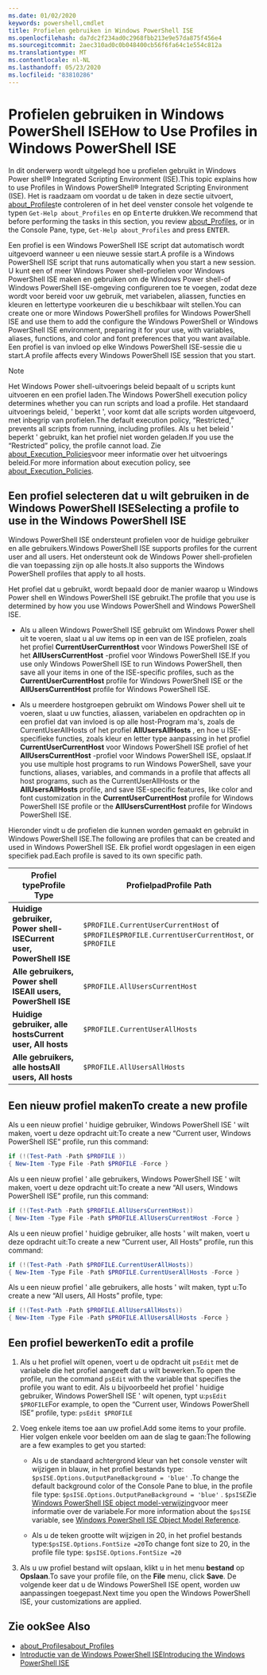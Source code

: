 ```yaml
---
ms.date: 01/02/2020
keywords: powershell,cmdlet
title: Profielen gebruiken in Windows PowerShell ISE
ms.openlocfilehash: da7dc2f234ad0c2968fbb213e9e57da875f456e4
ms.sourcegitcommit: 2aec310ad0c0b048400cb56f6fa64c1e554c812a
ms.translationtype: MT
ms.contentlocale: nl-NL
ms.lasthandoff: 05/23/2020
ms.locfileid: "83810286"
---
```

# <a name="how-to-use-profiles-in-windows-powershell-ise"></a><span data-ttu-id="014d5-103">Profielen gebruiken in Windows PowerShell ISE</span><span class="sxs-lookup"><span data-stu-id="014d5-103">How to Use Profiles in Windows PowerShell ISE</span></span>

<span data-ttu-id="014d5-104">In dit onderwerp wordt uitgelegd hoe u profielen gebruikt in Windows Power shell® Integrated Scripting Environment (ISE).</span><span class="sxs-lookup"><span data-stu-id="014d5-104">This topic explains how to use Profiles in Windows PowerShell® Integrated Scripting Environment (ISE).</span></span> <span data-ttu-id="014d5-105">Het is raadzaam om voordat u de taken in deze sectie uitvoert, [about_Profiles](/powershell/module/microsoft.powershell.core/about/about_profiles)te controleren of in het deel venster console het volgende te typen `Get-Help about_Profiles` en op <kbd>Enter</kbd>te drukken.</span><span class="sxs-lookup"><span data-stu-id="014d5-105">We recommend that before performing the tasks in this section, you review [about_Profiles](/powershell/module/microsoft.powershell.core/about/about_profiles), or in the Console Pane, type, `Get-Help about_Profiles` and press <kbd>ENTER</kbd>.</span></span>

<span data-ttu-id="014d5-106">Een profiel is een Windows PowerShell ISE script dat automatisch wordt uitgevoerd wanneer u een nieuwe sessie start.</span><span class="sxs-lookup"><span data-stu-id="014d5-106">A profile is a Windows PowerShell ISE script that runs automatically when you start a new session.</span></span>
<span data-ttu-id="014d5-107">U kunt een of meer Windows Power shell-profielen voor Windows PowerShell ISE maken en gebruiken om de Windows Power shell-of Windows PowerShell ISE-omgeving configureren toe te voegen, zodat deze wordt voor bereid voor uw gebruik, met variabelen, aliassen, functies en kleuren en lettertype voorkeuren die u beschikbaar wilt stellen.</span><span class="sxs-lookup"><span data-stu-id="014d5-107">You can create one or more Windows PowerShell profiles for Windows PowerShell ISE and use them to add the configure the Windows PowerShell or Windows PowerShell ISE environment, preparing it for your use, with variables, aliases, functions, and color and font preferences that you want available.</span></span> <span data-ttu-id="014d5-108">Een profiel is van invloed op elke Windows PowerShell ISE-sessie die u start.</span><span class="sxs-lookup"><span data-stu-id="014d5-108">A profile affects every Windows PowerShell ISE session that you start.</span></span>

> [!NOTE]
> <span data-ttu-id="014d5-109">Het Windows Power shell-uitvoerings beleid bepaalt of u scripts kunt uitvoeren en een profiel laden.</span><span class="sxs-lookup"><span data-stu-id="014d5-109">The Windows PowerShell execution policy determines whether you can run scripts and load a profile.</span></span>
> <span data-ttu-id="014d5-110">Het standaard uitvoerings beleid, ' beperkt ', voor komt dat alle scripts worden uitgevoerd, met inbegrip van profielen.</span><span class="sxs-lookup"><span data-stu-id="014d5-110">The default execution policy, “Restricted,” prevents all scripts from running, including profiles.</span></span>
> <span data-ttu-id="014d5-111">Als u het beleid ' beperkt ' gebruikt, kan het profiel niet worden geladen.</span><span class="sxs-lookup"><span data-stu-id="014d5-111">If you use the “Restricted” policy, the profile cannot load.</span></span> <span data-ttu-id="014d5-112">Zie [about_Execution_Policies](/powershell/module/microsoft.powershell.core/about/about_execution_policies)voor meer informatie over het uitvoerings beleid.</span><span class="sxs-lookup"><span data-stu-id="014d5-112">For more information about execution policy, see [about_Execution_Policies](/powershell/module/microsoft.powershell.core/about/about_execution_policies).</span></span>

## <a name="selecting-a-profile-to-use-in-the-windows-powershell-ise"></a><span data-ttu-id="014d5-113">Een profiel selecteren dat u wilt gebruiken in de Windows PowerShell ISE</span><span class="sxs-lookup"><span data-stu-id="014d5-113">Selecting a profile to use in the Windows PowerShell ISE</span></span>

<span data-ttu-id="014d5-114">Windows PowerShell ISE ondersteunt profielen voor de huidige gebruiker en alle gebruikers.</span><span class="sxs-lookup"><span data-stu-id="014d5-114">Windows PowerShell ISE supports profiles for the current user and all users.</span></span> <span data-ttu-id="014d5-115">Het ondersteunt ook de Windows Power shell-profielen die van toepassing zijn op alle hosts.</span><span class="sxs-lookup"><span data-stu-id="014d5-115">It also supports the Windows PowerShell profiles that apply to all hosts.</span></span>

<span data-ttu-id="014d5-116">Het profiel dat u gebruikt, wordt bepaald door de manier waarop u Windows Power shell en Windows PowerShell ISE gebruikt.</span><span class="sxs-lookup"><span data-stu-id="014d5-116">The profile that you use is determined by how you use Windows PowerShell and Windows PowerShell ISE.</span></span>

- <span data-ttu-id="014d5-117">Als u alleen Windows PowerShell ISE gebruikt om Windows Power shell uit te voeren, slaat u al uw items op in een van de ISE profielen, zoals het profiel **CurrentUserCurrentHost** voor Windows PowerShell ISE of het **AllUsersCurrentHost** -profiel voor Windows PowerShell ISE.</span><span class="sxs-lookup"><span data-stu-id="014d5-117">If you use only Windows PowerShell ISE to run Windows PowerShell, then save all your items in one of the ISE-specific profiles, such as the **CurrentUserCurrentHost** profile for Windows PowerShell ISE or the **AllUsersCurrentHost** profile for Windows PowerShell ISE.</span></span>

- <span data-ttu-id="014d5-118">Als u meerdere hostgroepen gebruikt om Windows Power shell uit te voeren, slaat u uw functies, aliassen, variabelen en opdrachten op in een profiel dat van invloed is op alle host-Program ma's, zoals de CurrentUserAllHosts of het profiel **AllUsersAllHosts** , en hoe u ISE-specifieke functies, zoals kleur en letter type aanpassing in het profiel **CurrentUserCurrentHost** voor Windows PowerShell ISE profiel of het **AllUsersCurrentHost** -profiel voor Windows PowerShell ISE, opslaat.</span><span class="sxs-lookup"><span data-stu-id="014d5-118">If you use multiple host programs to run Windows PowerShell, save your functions, aliases, variables, and commands in a profile that affects all host programs, such as the CurrentUserAllHosts or the **AllUsersAllHosts** profile, and save ISE-specific features, like color and font customization in the **CurrentUserCurrentHost** profile for Windows PowerShell ISE profile or the **AllUsersCurrentHost** profile for Windows PowerShell ISE.</span></span>

<span data-ttu-id="014d5-119">Hieronder vindt u de profielen die kunnen worden gemaakt en gebruikt in Windows PowerShell ISE.</span><span class="sxs-lookup"><span data-stu-id="014d5-119">The following are profiles that can be created and used in Windows PowerShell ISE.</span></span> <span data-ttu-id="014d5-120">Elk profiel wordt opgeslagen in een eigen specifiek pad.</span><span class="sxs-lookup"><span data-stu-id="014d5-120">Each profile is saved to its own specific path.</span></span>

|           <span data-ttu-id="014d5-121">Profiel type</span><span class="sxs-lookup"><span data-stu-id="014d5-121">Profile Type</span></span>           |                   <span data-ttu-id="014d5-122">Profielpad</span><span class="sxs-lookup"><span data-stu-id="014d5-122">Profile Path</span></span>                   |
| -------------------------------- | ------------------------------------------------ |
| <span data-ttu-id="014d5-123">**Huidige gebruiker, Power shell-ISE**</span><span class="sxs-lookup"><span data-stu-id="014d5-123">**Current user, PowerShell ISE**</span></span> | <span data-ttu-id="014d5-124">`$PROFILE.CurrentUserCurrentHost` of `$PROFILE`</span><span class="sxs-lookup"><span data-stu-id="014d5-124">`$PROFILE.CurrentUserCurrentHost`, or `$PROFILE`</span></span> |
| <span data-ttu-id="014d5-125">**Alle gebruikers, Power shell ISE**</span><span class="sxs-lookup"><span data-stu-id="014d5-125">**All users, PowerShell ISE**</span></span>    | `$PROFILE.AllUsersCurrentHost`                   |
| <span data-ttu-id="014d5-126">**Huidige gebruiker, alle hosts**</span><span class="sxs-lookup"><span data-stu-id="014d5-126">**Current user, All hosts**</span></span>      | `$PROFILE.CurrentUserAllHosts`                   |
| <span data-ttu-id="014d5-127">**Alle gebruikers, alle hosts**</span><span class="sxs-lookup"><span data-stu-id="014d5-127">**All users, All hosts**</span></span>         | `$PROFILE.AllUsersAllHosts`                      |

## <a name="to-create-a-new-profile"></a><span data-ttu-id="014d5-128">Een nieuw profiel maken</span><span class="sxs-lookup"><span data-stu-id="014d5-128">To create a new profile</span></span>

<span data-ttu-id="014d5-129">Als u een nieuw profiel ' huidige gebruiker, Windows PowerShell ISE ' wilt maken, voert u deze opdracht uit:</span><span class="sxs-lookup"><span data-stu-id="014d5-129">To create a new “Current user, Windows PowerShell ISE” profile, run this command:</span></span>

```powershell
if (!(Test-Path -Path $PROFILE ))
{ New-Item -Type File -Path $PROFILE -Force }
```

<span data-ttu-id="014d5-130">Als u een nieuw profiel ' alle gebruikers, Windows PowerShell ISE ' wilt maken, voert u deze opdracht uit:</span><span class="sxs-lookup"><span data-stu-id="014d5-130">To create a new “All users, Windows PowerShell ISE” profile, run this command:</span></span>

```powershell
if (!(Test-Path -Path $PROFILE.AllUsersCurrentHost))
{ New-Item -Type File -Path $PROFILE.AllUsersCurrentHost -Force }
```

<span data-ttu-id="014d5-131">Als u een nieuw profiel ' huidige gebruiker, alle hosts ' wilt maken, voert u deze opdracht uit:</span><span class="sxs-lookup"><span data-stu-id="014d5-131">To create a new “Current user, All Hosts” profile, run this command:</span></span>

```powershell
if (!(Test-Path -Path $PROFILE.CurrentUserAllHosts))
{ New-Item -Type File -Path $PROFILE.CurrentUserAllHosts -Force }
```

<span data-ttu-id="014d5-132">Als u een nieuw profiel ' alle gebruikers, alle hosts ' wilt maken, typt u:</span><span class="sxs-lookup"><span data-stu-id="014d5-132">To create a new “All users, All Hosts” profile, type:</span></span>

```powershell
if (!(Test-Path -Path $PROFILE.AllUsersAllHosts))
{ New-Item -Type File -Path $PROFILE.AllUsersAllHosts -Force }
```

## <a name="to-edit-a-profile"></a><span data-ttu-id="014d5-133">Een profiel bewerken</span><span class="sxs-lookup"><span data-stu-id="014d5-133">To edit a profile</span></span>

1. <span data-ttu-id="014d5-134">Als u het profiel wilt openen, voert u de opdracht uit `psEdit` met de variabele die het profiel aangeeft dat u wilt bewerken.</span><span class="sxs-lookup"><span data-stu-id="014d5-134">To open the profile, run the command `psEdit` with the variable that specifies the profile you want to edit.</span></span> <span data-ttu-id="014d5-135">Als u bijvoorbeeld het profiel ' huidige gebruiker, Windows PowerShell ISE ' wilt openen, typt u:`psEdit $PROFILE`</span><span class="sxs-lookup"><span data-stu-id="014d5-135">For example, to open the “Current user, Windows PowerShell ISE” profile, type: `psEdit $PROFILE`</span></span>

2. <span data-ttu-id="014d5-136">Voeg enkele items toe aan uw profiel.</span><span class="sxs-lookup"><span data-stu-id="014d5-136">Add some items to your profile.</span></span> <span data-ttu-id="014d5-137">Hier volgen enkele voor beelden om aan de slag te gaan:</span><span class="sxs-lookup"><span data-stu-id="014d5-137">The following are a few examples to get you started:</span></span>

   - <span data-ttu-id="014d5-138">Als u de standaard achtergrond kleur van het console venster wilt wijzigen in blauw, in het profiel bestands type: `$psISE.Options.OutputPaneBackground = 'blue'` .</span><span class="sxs-lookup"><span data-stu-id="014d5-138">To change the default background color of the Console Pane to blue, in the profile file type: `$psISE.Options.OutputPaneBackground = 'blue'` .</span></span> <span data-ttu-id="014d5-139">`$psISE`Zie [Windows PowerShell ISE object model-verwijzing](object-model/The-ISE-Object-Model-Hierarchy.md)voor meer informatie over de variabele.</span><span class="sxs-lookup"><span data-stu-id="014d5-139">For more information about the `$psISE` variable, see [Windows PowerShell ISE Object Model Reference](object-model/The-ISE-Object-Model-Hierarchy.md).</span></span>

   - <span data-ttu-id="014d5-140">Als u de teken grootte wilt wijzigen in 20, in het profiel bestands type:`$psISE.Options.FontSize =20`</span><span class="sxs-lookup"><span data-stu-id="014d5-140">To change font size to 20, in the profile file type: `$psISE.Options.FontSize =20`</span></span>

3. <span data-ttu-id="014d5-141">Als u uw profiel bestand wilt opslaan, klikt u in het menu **bestand** op **Opslaan**.</span><span class="sxs-lookup"><span data-stu-id="014d5-141">To save your profile file, on the **File** menu, click **Save**.</span></span> <span data-ttu-id="014d5-142">De volgende keer dat u de Windows PowerShell ISE opent, worden uw aanpassingen toegepast.</span><span class="sxs-lookup"><span data-stu-id="014d5-142">Next time you open the Windows PowerShell ISE, your customizations are applied.</span></span>

## <a name="see-also"></a><span data-ttu-id="014d5-143">Zie ook</span><span class="sxs-lookup"><span data-stu-id="014d5-143">See Also</span></span>

- [<span data-ttu-id="014d5-144">about_Profiles</span><span class="sxs-lookup"><span data-stu-id="014d5-144">about_Profiles</span></span>](/powershell/module/microsoft.powershell.core/about/about_profiles)
- [<span data-ttu-id="014d5-145">Introductie van de Windows PowerShell ISE</span><span class="sxs-lookup"><span data-stu-id="014d5-145">Introducing the Windows PowerShell ISE</span></span>](Introducing-the-Windows-PowerShell-ISE.md)
